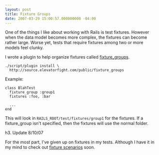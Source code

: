 ```yaml
---
layout: post
title: Fixture Groups
date: 2007-03-29 15:00:57.000000000 -04:00
---
```

One of the things I like about working with Rails is test fixtures. However when the data model becomes more complex, the fixtures can become rather large. Worse yet, tests that require fixtures among two or more models feel clunky.

I wrote a plugin to help organize fixtures called [fixture_groups](http://source.elevatorfight.com/public/fixture_groups).


    ./script/plugin install \
      http://source.elevatorfight.com/public/fixture_groups


Example:


    class BlahTest
      fixture_group :group1
      fixtures :foo, :bar

      ...
    end


This will look in `RAILS_ROOT/test/fixtures/group1` for the fixtures. If a fixture_group isn't specified, then the fixtures will use the normal folder.


h3. Update 8/10/07

For the most part, I've given up on fixtures in my tests. Although I have it in my mind to check out [fixture scenarios](http://code.google.com/p/fixture-scenarios/) soon.
